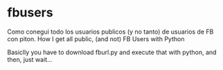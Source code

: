 # fbusers

Como conegui todo los usuarios publicos (y no tanto) de usuarios de FB con piton.
How I get all public, (and not) FB Users with Python

Basiclly you have to download fburl.py and execute that with python, and then, just wait...

